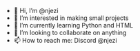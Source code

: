 - 👋 Hi, I’m @njezi
- 👀 I’m interested in making small projects
- 🌱 I’m currently learning Python and HTML
- 💞️ I’m looking to collaborate on anything
- 📫 How to reach me: Discord @njezi